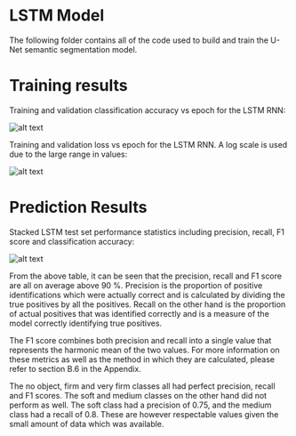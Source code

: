 # LSTM Model

The following folder contains all of the code used to build and train the U-Net semantic segmentation model.

# Training results

Training and validation classification accuracy vs epoch for the LSTM RNN:

![alt text](https://i.imgur.com/iufeQEO.png)

Training and validation loss vs epoch for the LSTM RNN. A log scale is used due to the large range in values:

![alt text](https://i.imgur.com/ndlotRH.png)

# Prediction Results

Stacked LSTM test set performance statistics including precision, recall, F1 score and classification accuracy:

![alt text](https://i.imgur.com/qoz7B2W.png)

From the above table, it can be seen that the precision, recall and F1 score are all on average above 90 %. Precision is the proportion of positive identifications which were actually correct and is calculated by dividing the true positives by all the positives. Recall on the other hand is the proportion of actual positives that was identified correctly and is a measure of the model correctly identifying true positives.

The F1 score combines both precision and recall into a single value that represents the harmonic mean of the two values. For more information on these metrics as well as the method in which they are calculated, please refer to section B.6 in the Appendix.

The no object, firm and very firm classes all had perfect precision, recall and F1 scores. The soft and medium classes on the other hand did not perform as well. The soft class had a precision of 0.75, and the medium class had a recall of 0.8. These are however respectable values given the small amount of data which was available.
